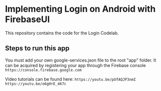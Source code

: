 Implementing Login on Android with FirebaseUI
=========================

This repository contains the code for the Login Codelab.

## Steps to run this app
You must add your own google-services.json file to the root "app" folder.
It can be acquired by registering your app through the Firebase console ```https://console.firebase.google.com```

Video tutorials can be found here:
```https://youtu.be/pUfAQJP3nmI```
```https://youtu.be/o6gHrE_467c```
